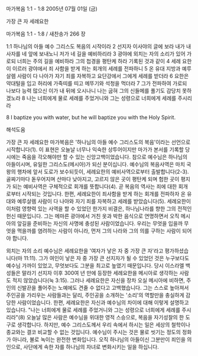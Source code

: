 마가복음 1:1 - 1:8 
2005년 07월 01일 (금)

가장 큰 자 세례요한



마가복음 1:1 - 1:8 / 새찬송가 266 장


1:1 하나님의 아들 예수 그리스도 복음의 시작이라 2 선지자 이사야의 글에 보라 내가 내 사자를 네 앞에 보내노니 저가 네 길을 예비하리라 3 광야에 외치는 자의 소리가 있어 가로되 너희는 주의 길을 예비하라 그의 첩경을 평탄케 하라 기록된 것과 같이 4 세례 요한이 이르러 광야에서 죄 사함을 받게 하는 회개의 세례를 전파하니 5 온 유대 지방과 예루살렘 사람이 다 나아가 자기 죄를 자복하고 요단강에서 그에게 세례를 받더라 6 요한은 약대털을 입고 허리에 가죽띠를 띠고 메뚜기와 석청을 먹더라 7 그가 전파하여 가로되 나보다 능력 많으신 이가 내 뒤에 오시나니 나는 굽혀 그의 신들메를 풀기도 감당치 못하겠노라 8 나는 너희에게 물로 세례를 주었거니와 그는 성령으로 너희에게 세례를 주시리라

8 I baptize you with water, but he will baptize you with the Holy Spirit.

해석도움





가장 큰 자 세례요한
마가복음은 '하나님의 아들 예수 그리스도의 복음'이라는 선언으로 시작합니다(1). 이 표현은 오늘날 너무나 익숙한 상투어이지만 마가가 본서를 기록할 당시에는 죽음을 각오해야만 할 수 있는 신앙고백이었습니다. 참으로 예수님은 하나님의 아들이시며, 유일한 그리스도(메시아)가 되신 분이십니다. 예수님의 복음사역은 마치 국왕의 행차에 앞서 도로가 보수되듯이, 세례요한의 예비사역으로부터 출발합니다(2-3). 골짜기마다 돋우어지며 산마다 낮아지고, 고르지 않은 곳이 평탄케 되며 험한 곳이 평지가 되는 예비사역은 구체적으로 회개를 뜻합니다(4). 곧 복음의 역사는 죄에 대한 회개로부터 시작되는 것입니다. 한편, 세례요한이 죄사함을 받게 하는 회개를 전파하자 온 유대와 예루살렘 사람이 다 나아와 자기 죄를 자복하고 세례를 받았습니다(5). 세례요한이 이처럼 영향력 있는 사역을 할 수 있었던 한가지 비결은, 하나님나라를 향한 그의 전적인 헌신 때문입니다. 그는 메마른 광야에서 거친 옷과 박한 음식으로 연명하면서 오직 메시아의 앞길을 준비하는 자신의 사명에 충성된 사람이었습니다. 우리는 무엇을 입을까 무엇을 먹을까를 염려하는 사람이 아니라, 먼저 그의 나라와 그의 의를 구하는 사람이 되어야 합니다.

외치는 자의 소리
예수님은 세례요한을 '여자가 낳은 자 중 가장 큰 자'라고 평가하셨습니다(마 11:11). 그가 여인이 낳은 자 중 가장 큰 선지자가 될 수 있었던 것은 누구보다도 예수님 가까이 있었고, 무엇보다도 그분을 최고로 높였기 때문입니다. 당시 이스라엘 백성들은 말라기 선지자 이후 300여 년 만에 등장한 세례요한을 메시아로 생각하는 사람도 적지 않았습니다(눅 3:15). 그러나 세례요한은 자신을 장차 오실 메시아에 비하면, 주인의 신발끈을 풀어주는 노예에도 견줄 수 없다고 고백했습니다. 그는 스스로 높아져서 주인공을 가리우는 사람들과는 달리, 주인공을 소개하는 '소리'의 역할만을 충실하게 감당한 사람이었습니다. 한편, 세례요한은 자신과 예수님의 차이에 대해 이렇게 설명하고 있습니다. "나는 너희에게 물로 세례를 주었거니와 그는 성령으로 너희에게 세례를 주시리라"(8) 오늘날 많은 사람은 예수님을 위대한 영적 스승으로, 복음을 자기성찰의 한 도구로 생각합니다. 하지만, 예수 그리스도께서 우리 속에서 하시는 일은 세상의 철학이나 종교와는 결코 비교할 수 없는 것입니다. 예수님이 주시는 것은 물로 씻기는 정도의 정화가 아니라, 불로 녹이는 완전한 변화입니다. 오직 하나님의 아들이신 그분만이 죄인을 의인으로, 사단에게 속한 자를 하나님의 자녀로 변화시키는 일을 하십니다.
